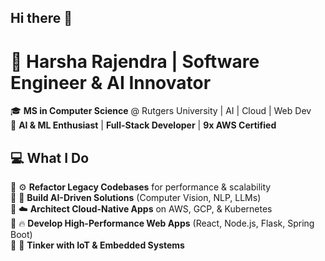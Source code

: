 ## Hi there 👋

<!--
**harsha-gizmo/harsha-gizmo** is a ✨ _special_ ✨ repository because its `README.md` (this file) appears on your GitHub profile.

Here are some ideas to get you started:

- 🔭 I’m currently working on ...
- 🌱 I’m currently learning ...
- 👯 I’m looking to collaborate on ...
- 🤔 I’m looking for help with ...
- 💬 Ask me about ...
- 📫 How to reach me: ...
- 😄 Pronouns: ...
- ⚡ Fun fact: ...
-->


# 🚀 Harsha Rajendra | Software Engineer & AI Innovator  

🎓 **MS in Computer Science** @ Rutgers University | AI | Cloud | Web Dev  
🧠 **AI & ML Enthusiast** | **Full-Stack Developer** | **9x AWS Certified**  

## 💻 What I Do  
🔹 ⚙️ **Refactor Legacy Codebases** for performance & scalability  
🔹 🤖 **Build AI-Driven Solutions** (Computer Vision, NLP, LLMs)  
🔹 ☁️ **Architect Cloud-Native Apps** on AWS, GCP, & Kubernetes  
🔹 🔥 **Develop High-Performance Web Apps** (React, Node.js, Flask, Spring Boot)  
🔹 🔋 **Tinker with IoT & Embedded Systems**  

